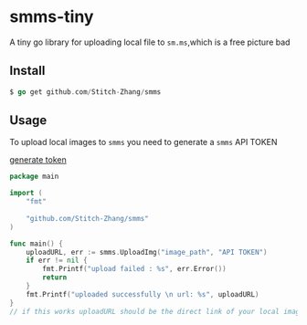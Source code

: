 # smms-tiny
A tiny go library for uploading local file to `sm.ms`,which is a free picture bad

## Install

```go
$ go get github.com/Stitch-Zhang/smms
```

## Usage

To upload local images to `smms` you need to generate a `smms` API TOKEN

[generate token](https://sm.ms/home/apitoken)



```go
package main

import (
	"fmt"
    
	"github.com/Stitch-Zhang/smms"
)

func main() {
	uploadURL, err := smms.UploadImg("image_path", "API TOKEN")
	if err != nil {
		fmt.Printf("upload failed : %s", err.Error())
		return
	}
	fmt.Printf("uploaded successfully \n url: %s", uploadURL)
}
// if this works uploadURL should be the direct link of your local image in sm.ms
```


